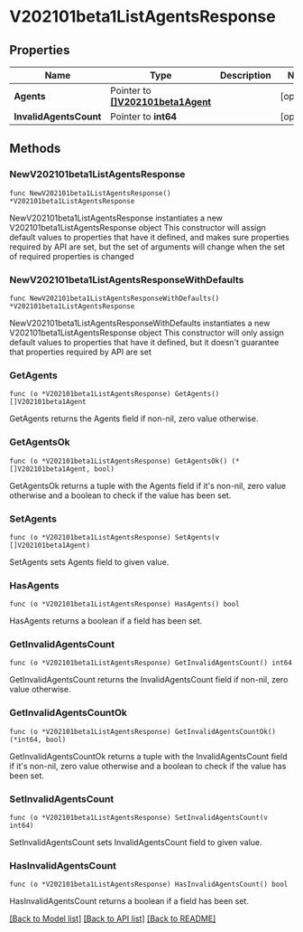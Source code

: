# V202101beta1ListAgentsResponse

## Properties

Name | Type | Description | Notes
------------ | ------------- | ------------- | -------------
**Agents** | Pointer to [**[]V202101beta1Agent**](V202101beta1Agent.md) |  | [optional] 
**InvalidAgentsCount** | Pointer to **int64** |  | [optional] 

## Methods

### NewV202101beta1ListAgentsResponse

`func NewV202101beta1ListAgentsResponse() *V202101beta1ListAgentsResponse`

NewV202101beta1ListAgentsResponse instantiates a new V202101beta1ListAgentsResponse object
This constructor will assign default values to properties that have it defined,
and makes sure properties required by API are set, but the set of arguments
will change when the set of required properties is changed

### NewV202101beta1ListAgentsResponseWithDefaults

`func NewV202101beta1ListAgentsResponseWithDefaults() *V202101beta1ListAgentsResponse`

NewV202101beta1ListAgentsResponseWithDefaults instantiates a new V202101beta1ListAgentsResponse object
This constructor will only assign default values to properties that have it defined,
but it doesn't guarantee that properties required by API are set

### GetAgents

`func (o *V202101beta1ListAgentsResponse) GetAgents() []V202101beta1Agent`

GetAgents returns the Agents field if non-nil, zero value otherwise.

### GetAgentsOk

`func (o *V202101beta1ListAgentsResponse) GetAgentsOk() (*[]V202101beta1Agent, bool)`

GetAgentsOk returns a tuple with the Agents field if it's non-nil, zero value otherwise
and a boolean to check if the value has been set.

### SetAgents

`func (o *V202101beta1ListAgentsResponse) SetAgents(v []V202101beta1Agent)`

SetAgents sets Agents field to given value.

### HasAgents

`func (o *V202101beta1ListAgentsResponse) HasAgents() bool`

HasAgents returns a boolean if a field has been set.

### GetInvalidAgentsCount

`func (o *V202101beta1ListAgentsResponse) GetInvalidAgentsCount() int64`

GetInvalidAgentsCount returns the InvalidAgentsCount field if non-nil, zero value otherwise.

### GetInvalidAgentsCountOk

`func (o *V202101beta1ListAgentsResponse) GetInvalidAgentsCountOk() (*int64, bool)`

GetInvalidAgentsCountOk returns a tuple with the InvalidAgentsCount field if it's non-nil, zero value otherwise
and a boolean to check if the value has been set.

### SetInvalidAgentsCount

`func (o *V202101beta1ListAgentsResponse) SetInvalidAgentsCount(v int64)`

SetInvalidAgentsCount sets InvalidAgentsCount field to given value.

### HasInvalidAgentsCount

`func (o *V202101beta1ListAgentsResponse) HasInvalidAgentsCount() bool`

HasInvalidAgentsCount returns a boolean if a field has been set.


[[Back to Model list]](../README.md#documentation-for-models) [[Back to API list]](../README.md#documentation-for-api-endpoints) [[Back to README]](../README.md)


